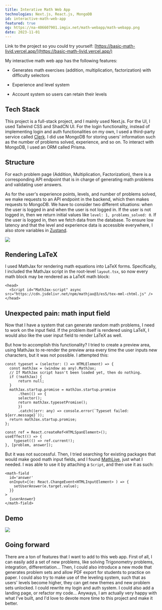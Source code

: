 ```yaml
---
title: Interative Math Web App
technologies: Next.js, React.js, MongoDB
id: interactive-math-web-app
featured: true
og: https://na-406607901.imgix.net/math-webapp/math-webapp.png
date: 2023-11-01
---
```

Link to the project so you could try yourself: [https://basic-math-livid.vercel.app/](https://basic-math-livid.vercel.app/)

My interactive math web app has the following features:

*   Generates math exercises (addition, multiplication, factorization) with difficulty selectors
    
*   Experience and level system
    
*   Account system so users can retain their levels
    

## Tech Stack

This project is a full-stack project, and I mainly used Next.js. For the UI, I used Tailwind CSS and ShadCN UI. For the login functionality, instead of implementing login and auth functionalities on my own, I used a third-party service called [Clerk](https://clerk.com/). I did use MongoDB for storing users' information such as the number of problems solved, experience, and so on. To interact with MongoDB, I used an ORM called Prisma.

## Structure

For each problem page (Addition, Multiplication, Factorization), there is a corresponding API endpoint that is in charge of generating math problems and validating user answers.

As for the user's experience points, levels, and number of problems solved, we make requests to an API endpoint in the backend, which then makes requests to MongoDB. We have to consider two different situations: when the user is logged in and when the user is not logged in. If the user is not logged in, then we return initial values like `level: 1, problems_solved: 0`. If the user is logged in, then we fetch data from the database. To ensure low latency and that the level and experience data is accessible everywhere, I also store variables in [Zustand](https://github.com/pmndrs/zustand).

![](https://na-406607901.imgix.net/math-webapp/structure.png)

## Rendering LaTeX

I used MathJax for rendering math equations into LaTeX forms. Specifically, I included the MathJax script in the root-level `layout.tsx`, so now every math block may be rendered as a LaTeX math block:

```tsx
<head>
  <Script id="MathJax-script" async src="https://cdn.jsdelivr.net/npm/mathjax@3/es5/tex-mml-chtml.js" />
</head>
```

## Unexpected pain: math input field

Now that I have a system that can generate random math problems, I need to work on the input field. If the problem itself is rendered using LaTeX, I would also like the user input field to render LaTeX as well.

But how to accomplish this functionality? I tried to create a preview area, using MathJax to re-render the preview area every time the user inputs new characters, but it was not possible. I attempted this:

```tsx
const typeset = (selector: () => HTMLElement) => {
  const mathJax = (window as any).MathJax;
  // If MathJax script hasn't been loaded yet, then do nothing.
  if (!mathJax) {
      return null;
  }
  mathJax.startup.promise = mathJax.startup.promise
      .then(() => {
      selector();
      return mathJax.typesetPromise();
      })
      .catch((err: any) => console.error(`Typeset failed: ${err.message}`));
  return mathJax.startup.promise;
};

const ref = React.createRef<HTMLSpanElement>();
useEffect(() => {
    typeset(() => ref.current!);
}, [problem, answer]);
```

But it was not successful. Then, I tried searching for existing packages that would make good math input fields, and I found [MathLive](https://www.npmjs.com/package/mathlive), just what I needed. I was able to use it by attaching a `Script`, and then use it as such:

```tsx
<math-field
  id='answer'
  onInput={(e: React.ChangeEvent<HTMLInputElement> ) => {
    setUserAnswer(e.target.value);
  }}
>
  {userAnswer}
</math-field>
```

## Demo

![](https://na-406607901.imgix.net/math-webapp/math-web-app-demo.png)

## Going forward

There are a ton of features that I want to add to this web app. First of all, I can easily add a set of new problems, like solving Trigonometry problems, integration, differentiation... Then, I could also introduce a new mode that generates problem sets and allow PDF export for students to practice on paper. I could also try to make use of the leveling system, such that as users' levels become higher, they can get new themes and new problem sets unlocked. I could rewrite my login and auth system. I could also add a landing page, or refactor my code... Anyways, I am actually very happy with what I've built, and I'd love to devote more time to this project and make it better.